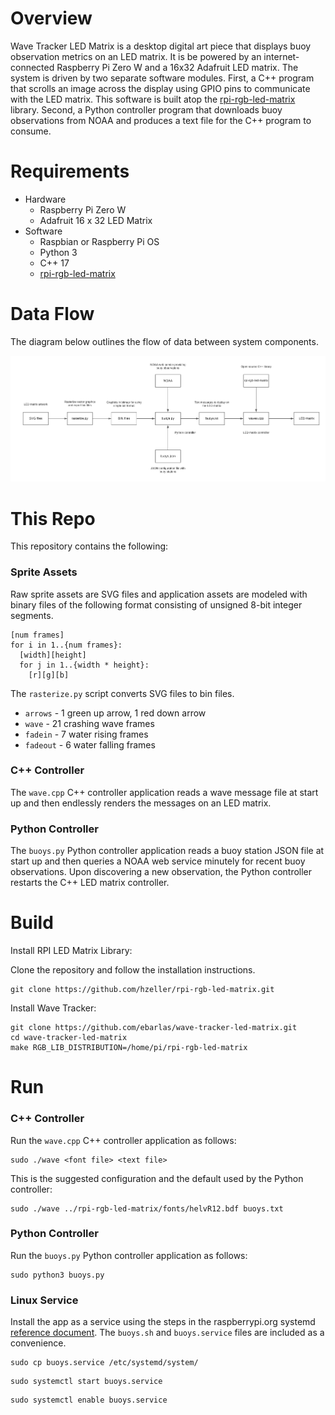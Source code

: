 # Overview
Wave Tracker LED Matrix is a desktop digital art piece that displays buoy observation metrics on
an LED matrix. It is be powered by an internet-connected Raspberry Pi Zero W and a 16x32 Adafruit LED matrix.
The system is driven by two separate software modules. First, a C++ program that scrolls an image across
the display using GPIO pins to communicate with the LED matrix. This software is built atop the 
[rpi-rgb-led-matrix](https://github.com/hzeller/rpi-rgb-led-matrix) library.
Second, a Python controller program that downloads buoy observations from NOAA
and produces a text file for the C++ program to consume. 

# Requirements

* Hardware
  * Raspberry Pi Zero W
  * Adafruit 16 x 32 LED Matrix
* Software
  * Raspbian or Raspberry Pi OS
  * Python 3
  * C++ 17
  * [rpi-rgb-led-matrix](https://github.com/hzeller/rpi-rgb-led-matrix)
  
# Data Flow

The diagram below outlines the flow of data between system components.

![System data flow](wave-tracker-data-flow.png)

# This Repo

This repository contains the following:

### Sprite Assets
Raw sprite assets are SVG files and application assets are modeled with 
binary files of the following format consisting of unsigned 8-bit integer segments.

```
[num frames]
for i in 1..{num frames}:
  [width][height]
  for j in 1..{width * height}:
    [r][g][b] 
```

The `rasterize.py` script converts SVG files to bin files.

* `arrows` - 1 green up arrow, 1 red down arrow
* `wave` - 21 crashing wave frames
* `fadein` - 7 water rising frames
* `fadeout` - 6 water falling frames 

### C++ Controller

The `wave.cpp` C++ controller application reads a wave message file at start
up and then endlessly renders the messages on an LED matrix.

### Python Controller 

The `buoys.py` Python controller application reads a buoy station JSON file
at start up and then queries a NOAA web service minutely for recent buoy 
observations. Upon discovering a new observation, the Python controller 
restarts the C++ LED matrix controller.

# Build

Install RPI LED Matrix Library:

Clone the repository and follow the installation instructions.

```shell script
git clone https://github.com/hzeller/rpi-rgb-led-matrix.git
``` 

Install Wave Tracker:

```shell script
git clone https://github.com/ebarlas/wave-tracker-led-matrix.git
cd wave-tracker-led-matrix
make RGB_LIB_DISTRIBUTION=/home/pi/rpi-rgb-led-matrix
```

# Run

### C++ Controller

Run the `wave.cpp` C++ controller application as follows:

```shell script
sudo ./wave <font file> <text file>
```

This is the suggested configuration and the default used by the Python controller:

```shell script
sudo ./wave ../rpi-rgb-led-matrix/fonts/helvR12.bdf buoys.txt
```

### Python Controller

Run the `buoys.py` Python controller application as follows:

```shell script
sudo python3 buoys.py 
```

### Linux Service

Install the app as a service using the steps in the raspberrypi.org systemd [reference document](https://www.raspberrypi.org/documentation/linux/usage/systemd.md).
The `buoys.sh` and `buoys.service` files are included as a convenience.

```shell script
sudo cp buoys.service /etc/systemd/system/
```

```shell script 
sudo systemctl start buoys.service
```

```shell script
sudo systemctl enable buoys.service
```